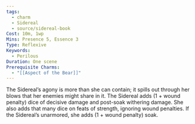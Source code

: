 ```yaml
---
tags:
  - charm
  - Sidereal
  - source/sidereal-book
Cost: 10m, 1wp
Mins: Presence 5, Essence 3
Type: Reflexive
Keywords:
  - Perilous
Duration: One scene
Prerequisite Charms:
  - "[[Aspect of the Bear]]"
---
```

The Sidereal’s agony is more than she can contain; it spills out through her blows that her enemies might share in it. The Sidereal adds (1 + wound penalty) dice of decisive damage and post-soak withering damage. She also adds that many dice on feats of strength, ignoring wound penalties. If the Sidereal’s unarmored, she adds (1 + wound penalty) soak.